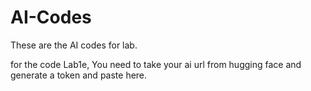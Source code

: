 # AI-Codes

These are the AI codes for lab.

for the code Lab1e, You need to take your ai url from hugging face and generate a token and paste here.
